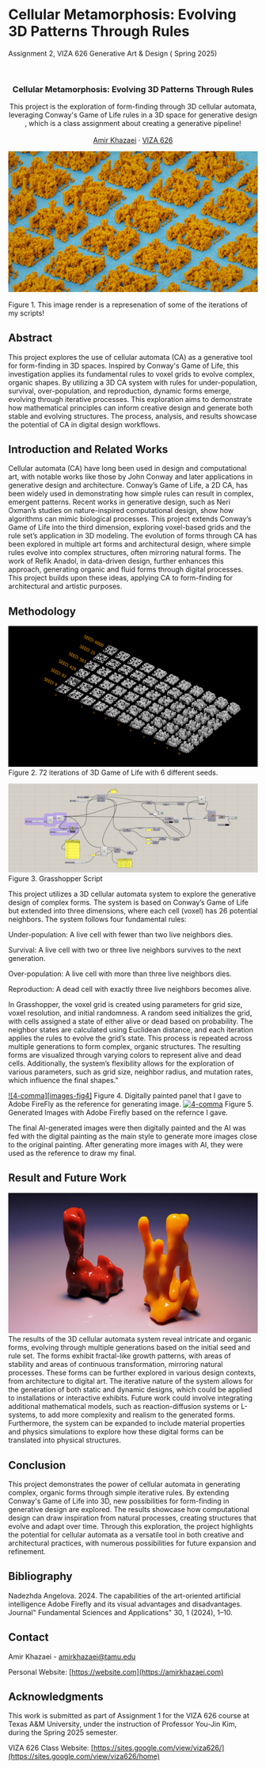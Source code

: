 # Cellular Metamorphosis: Evolving 3D Patterns Through Rules 

Assignment 2, VIZA 626 Generative Art &amp; Design ( Spring 2025)


<!-- Improved compatibility of back to top link: See: https://github.com/othneildrew/Best-README-Template/pull/73 -->
<a id="readme-top"></a>

<!-- PROJECT SHIELDS -->
<!--
*** I'm using markdown "reference style" links for readability.
*** Reference links are enclosed in brackets [ ] instead of parentheses ( ).
*** See the bottom of this document for the declaration of the reference variables
*** for contributors-url, forks-url, etc. This is an optional, concise syntax you may use.
*** https://www.markdownguide.org/basic-syntax/#reference-style-links
-->




<!-- PROJECT LOGO -->
<br />
<div align="center">
  </a>

  <h3 align="center">Cellular Metamorphosis: Evolving 3D Patterns Through Rules </h3>

  <p align="center">
 This project is the exploration of form-finding through 3D cellular automata, leveraging Conway's Game of Life rules in a 3D space for generative design , which is a class assignment about creating a generative pipeline!
    <br />
    <a 
    <br />
    <br />
    <a href="https://amirkhazaei.com">Amir Khazaei</a>
    &middot;
    <a href="https://sites.google.com/view/viza626/home">VIZA 626</a>
  </p>
</div>

[![4-comma][Main]](https://example.com)

Figure 1. This image render is a represenation of some of the iterations of my scripts!
<!-- Abstract -->
## Abstract
This project explores the use of cellular automata (CA) as a generative tool for form-finding in 3D spaces. Inspired by Conway's Game of Life, this investigation applies its fundamental rules to voxel grids to evolve complex, organic shapes. By utilizing a 3D CA system with rules for under-population, survival, over-population, and reproduction, dynamic forms emerge, evolving through iterative processes. This exploration aims to demonstrate how mathematical principles can inform creative design and generate both stable and evolving structures. The process, analysis, and results showcase the potential of CA in digital design workflows.


<!-- Introduction and Related Works -->
## Introduction and Related Works

Cellular automata (CA) have long been used in design and computational art, with notable works like those by John Conway and later applications in generative design and architecture. Conway’s Game of Life, a 2D CA, has been widely used in demonstrating how simple rules can result in complex, emergent patterns. Recent works in generative design, such as Neri Oxman’s studies on nature-inspired computational design, show how algorithms can mimic biological processes. This project extends Conway’s Game of Life into the third dimension, exploring voxel-based grids and the rule set’s application in 3D modeling. The evolution of forms through CA has been explored in multiple art forms and architectural design, where simple rules evolve into complex structures, often mirroring natural forms. The work of Refik Anadol, in data-driven design, further enhances this approach, generating organic and fluid forms through digital processes. This project builds upon these ideas, applying CA to form-finding for architectural and artistic purposes.

## Methodology

[![4-comma][Methodology1]](https://example.com)
Figure 2. 72 iterations of 3D Game of Life with 6 different seeds.

[![4-comma][Canvas]](https://example.com)
Figure 3. Grasshopper Script




This project utilizes a 3D cellular automata system to explore the generative design of complex forms. The system is based on Conway’s Game of Life but extended into three dimensions, where each cell (voxel) has 26 potential neighbors. The system follows four fundamental rules:

Under-population: A live cell with fewer than two live neighbors dies.

Survival: A live cell with two or three live neighbors survives to the next generation.

Over-population: A live cell with more than three live neighbors dies.

Reproduction: A dead cell with exactly three live neighbors becomes alive.

In Grasshopper, the voxel grid is created using parameters for grid size, voxel resolution, and initial randomness. A random seed initializes the grid, with cells assigned a state of either alive or dead based on probability. The neighbor states are calculated using Euclidean distance, and each iteration applies the rules to evolve the grid’s state. This process is repeated across multiple generations to form complex, organic structures. The resulting forms are visualized through varying colors to represent alive and dead cells. Additionally, the system’s flexibility allows for the exploration of various parameters, such as grid size, neighbor radius, and mutation rates, which influence the final shapes."


[![4-comma][images-fig4]](https://example.com)
Figure 4.  Digitally painted panel that I gave to Adobe FireFly as the reference for generating image.
[![4-comma][images-fig5]](https://example.com)
Figure 5. Generated Images with Adobe Firefly based on the refernce I gave.

The final AI-generated images were then digitally painted and the AI was fed with the digital painting as the main style to generate more images close to the original painting. After generating more images with AI, they were used as the reference to draw my final.




## Result and Future Work
[![4-comma][Future]](https://example.com)
The results of the 3D cellular automata system reveal intricate and organic forms, evolving through multiple generations based on the initial seed and rule set. The forms exhibit fractal-like growth patterns, with areas of stability and areas of continuous transformation, mirroring natural processes. These forms can be further explored in various design contexts, from architecture to digital art. The iterative nature of the system allows for the generation of both static and dynamic designs, which could be applied to installations or interactive exhibits. Future work could involve integrating additional mathematical models, such as reaction-diffusion systems or L-systems, to add more complexity and realism to the generated forms. Furthermore, the system can be expanded to include material properties and physics simulations to explore how these digital forms can be translated into physical structures.

## Conclusion
This project demonstrates the power of cellular automata in generating complex, organic forms through simple iterative rules. By extending Conway's Game of Life into 3D, new possibilities for form-finding in generative design are explored. The results showcase how computational design can draw inspiration from natural processes, creating structures that evolve and adapt over time. Through this exploration, the project highlights the potential for cellular automata as a versatile tool in both creative and architectural practices, with numerous possibilities for future expansion and refinement.

<!-- Bibliography -->
## Bibliography 
Nadezhda Angelova. 2024. The capabilities of the art-oriented artificial intelligence Adobe Firefly and its visual
advantages and disadvantages. Journal" Fundamental Sciences and Applications" 30, 1 (2024), 1–10.



<!-- CONTACT -->
## Contact

Amir Khazaei - amirkhazaei@tamu.edu

Personal Website: [https://website.com](https://amirkhazaei.com)




<!-- ACKNOWLEDGMENTS -->
## Acknowledgments

This work is submitted as part of Assignment 1 for the VIZA 626 course at Texas A&M University, under the instruction of Professor You-Jin Kim, during the Spring 2025 semester.

VIZA 626 Class Website: [https://sites.google.com/view/viza626/](https://sites.google.com/view/viza626/home)

<!-- MARKDOWN LINKS & IMAGES -->
<!-- https://www.markdownguide.org/basic-syntax/#reference-style-links -->
[contributors-shield]: https://img.shields.io/github/contributors/othneildrew/Best-README-Template.svg?style=for-the-badge
[contributors-url]: https://github.com/othneildrew/Best-README-Template/graphs/contributors
[forks-shield]: https://img.shields.io/github/forks/othneildrew/Best-README-Template.svg?style=for-the-badge
[forks-url]: https://github.com/othneildrew/Best-README-Template/network/members
[stars-shield]: https://img.shields.io/github/stars/othneildrew/Best-README-Template.svg?style=for-the-badge
[stars-url]: https://github.com/othneildrew/Best-README-Template/stargazers
[issues-shield]: https://img.shields.io/github/issues/othneildrew/Best-README-Template.svg?style=for-the-badge
[issues-url]: https://github.com/othneildrew/Best-README-Template/issues
[license-shield]: https://img.shields.io/github/license/othneildrew/Best-README-Template.svg?style=for-the-badge
[license-url]: https://github.com/othneildrew/Best-README-Template/blob/master/LICENSE.txt
[linkedin-shield]: https://img.shields.io/badge/-LinkedIn-black.svg?style=for-the-badge&logo=linkedin&colorB=555
[linkedin-url]: https://linkedin.com/in/othneildrew
[product-screenshot]: images/screenshot.png
[Main]: Images/Main.jpg
[Methodology1]: Images/Methodology1.jpg
[Canvas]: Images/Canvas.PNG
[Future]: Images/Future.jpg
[images-fig5]: images/fig5.png
[Next.js]: https://img.shields.io/badge/next.js-000000?style=for-the-badge&logo=nextdotjs&logoColor=white
[Next-url]: https://nextjs.org/
[React.js]: https://img.shields.io/badge/React-20232A?style=for-the-badge&logo=react&logoColor=61DAFB
[React-url]: https://reactjs.org/
[Vue.js]: https://img.shields.io/badge/Vue.js-35495E?style=for-the-badge&logo=vuedotjs&logoColor=4FC08D
[Vue-url]: https://vuejs.org/
[Angular.io]: https://img.shields.io/badge/Angular-DD0031?style=for-the-badge&logo=angular&logoColor=white
[Angular-url]: https://angular.io/
[Svelte.dev]: https://img.shields.io/badge/Svelte-4A4A55?style=for-the-badge&logo=svelte&logoColor=FF3E00
[Svelte-url]: https://svelte.dev/
[Laravel.com]: https://img.shields.io/badge/Laravel-FF2D20?style=for-the-badge&logo=laravel&logoColor=white
[Laravel-url]: https://laravel.com
[Bootstrap.com]: https://img.shields.io/badge/Bootstrap-563D7C?style=for-the-badge&logo=bootstrap&logoColor=white
[Bootstrap-url]: https://getbootstrap.com
[JQuery.com]: https://img.shields.io/badge/jQuery-0769AD?style=for-the-badge&logo=jquery&logoColor=white
[JQuery-url]: https://jquery.com 
